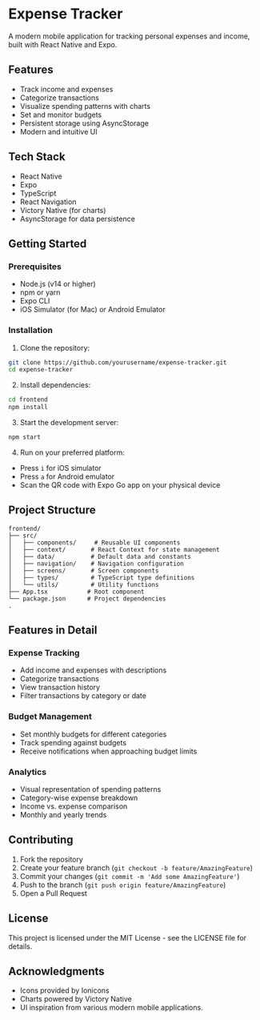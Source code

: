 # Expense Tracker

A modern mobile application for tracking personal expenses and income, built with React Native and Expo.

## Features

- Track income and expenses
- Categorize transactions
- Visualize spending patterns with charts
- Set and monitor budgets
- Persistent storage using AsyncStorage
- Modern and intuitive UI

## Tech Stack

- React Native
- Expo
- TypeScript
- React Navigation
- Victory Native (for charts)
- AsyncStorage for data persistence

## Getting Started

### Prerequisites

- Node.js (v14 or higher)
- npm or yarn
- Expo CLI
- iOS Simulator (for Mac) or Android Emulator

### Installation

1. Clone the repository:
```bash
git clone https://github.com/yourusername/expense-tracker.git
cd expense-tracker
```

2. Install dependencies:
```bash
cd frontend
npm install
```

3. Start the development server:
```bash
npm start
```

4. Run on your preferred platform:
- Press `i` for iOS simulator
- Press `a` for Android emulator
- Scan the QR code with Expo Go app on your physical device

## Project Structure

```
frontend/
├── src/
│   ├── components/     # Reusable UI components
│   ├── context/       # React Context for state management
│   ├── data/          # Default data and constants
│   ├── navigation/    # Navigation configuration
│   ├── screens/       # Screen components
│   ├── types/         # TypeScript type definitions
│   └── utils/         # Utility functions
├── App.tsx           # Root component
└── package.json      # Project dependencies
.
```

## Features in Detail

### Expense Tracking
- Add income and expenses with descriptions
- Categorize transactions
- View transaction history
- Filter transactions by category or date

### Budget Management
- Set monthly budgets for different categories
- Track spending against budgets
- Receive notifications when approaching budget limits

### Analytics
- Visual representation of spending patterns
- Category-wise expense breakdown
- Income vs. expense comparison
- Monthly and yearly trends

## Contributing

1. Fork the repository
2. Create your feature branch (`git checkout -b feature/AmazingFeature`)
3. Commit your changes (`git commit -m 'Add some AmazingFeature'`)
4. Push to the branch (`git push origin feature/AmazingFeature`)
5. Open a Pull Request

## License

This project is licensed under the MIT License - see the LICENSE file for details.

## Acknowledgments

- Icons provided by Ionicons
- Charts powered by Victory Native
- UI inspiration from various modern mobile applications.
